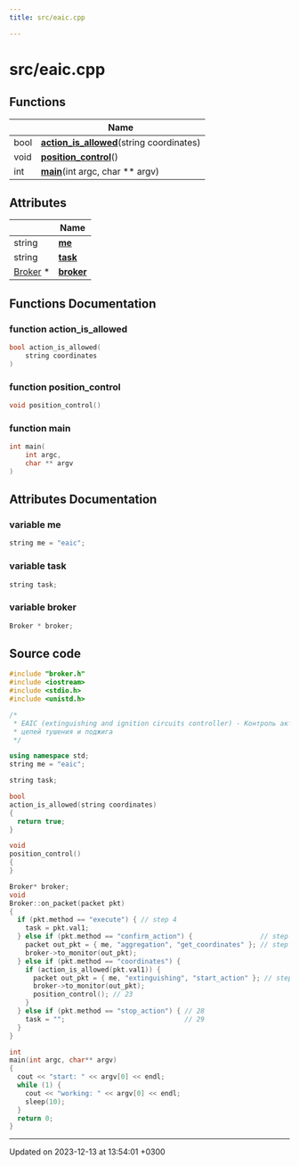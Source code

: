 ```yaml
---
title: src/eaic.cpp

---
```


# src/eaic.cpp



## Functions

|                | Name           |
| -------------- | -------------- |
| bool | **[action_is_allowed](Files/eaic_8cpp.md#function-action-is-allowed)**(string coordinates) |
| void | **[position_control](Files/eaic_8cpp.md#function-position-control)**() |
| int | **[main](Files/eaic_8cpp.md#function-main)**(int argc, char ** argv) |

## Attributes

|                | Name           |
| -------------- | -------------- |
| string | **[me](Files/eaic_8cpp.md#variable-me)**  |
| string | **[task](Files/eaic_8cpp.md#variable-task)**  |
| [Broker](Classes/classBroker.md) * | **[broker](Files/eaic_8cpp.md#variable-broker)**  |


## Functions Documentation

### function action_is_allowed

```cpp
bool action_is_allowed(
    string coordinates
)
```


### function position_control

```cpp
void position_control()
```


### function main

```cpp
int main(
    int argc,
    char ** argv
)
```



## Attributes Documentation

### variable me

```cpp
string me = "eaic";
```


### variable task

```cpp
string task;
```


### variable broker

```cpp
Broker * broker;
```



## Source code

```cpp
#include "broker.h"
#include <iostream>
#include <stdio.h>
#include <unistd.h>

/*
 * EAIC (extinguishing and ignition circuits controller) - Контроль активации
 * цепей тушения и поджига
 */

using namespace std;
string me = "eaic";

string task;

bool
action_is_allowed(string coordinates)
{
  return true;
}

void
position_control()
{
}

Broker* broker;
void
Broker::on_packet(packet pkt)
{
  if (pkt.method == "execute") { // step 4
    task = pkt.val1;
  } else if (pkt.method == "confirm_action") {                 // step 15
    packet out_pkt = { me, "aggregation", "get_coordinates" }; // step 18
    broker->to_monitor(out_pkt);
  } else if (pkt.method == "coordinates") {
    if (action_is_allowed(pkt.val1)) {
      packet out_pkt = { me, "extinguishing", "start_action" }; // step 21
      broker->to_monitor(out_pkt);
      position_control(); // 23
    }
  } else if (pkt.method == "stop_action") { // 28
    task = "";                              // 29
  }
}

int
main(int argc, char** argv)
{
  cout << "start: " << argv[0] << endl;
  while (1) {
    cout << "working: " << argv[0] << endl;
    sleep(10);
  }
  return 0;
}
```


-------------------------------

Updated on 2023-12-13 at 13:54:01 +0300

